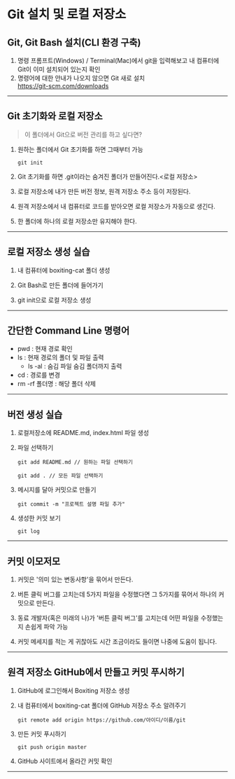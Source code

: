 <h1>Git 설치 및 로컬 저장소</h1>




<h2>Git, Git Bash 설치(CLI 환경 구축)</h2>

<ol>
	<li>명령 프롬프트(Windows) / Terminal(Mac)에서 git을 입력해보고 내 컴퓨터에 Git이 이미 설치되어 있는지 확인</li>
    <li>명령어에 대한 안내가 나오지 않으면 Git 새로 설치 <br /><a href="https://git-scm.com/downloads" target="_blank">https://git-scm.com/downloads</a></li>
</ol>

<hr />

<h2>Git 초기화와 로컬 저장소</h2>

<blockquote><p>이 폴더에서 Git으로 버전 관리를 하고 싶다면?</p></blockquote>

1. 원하는 폴더에서 Git 초기화를 하면 그때부터 가능

   ```
   git init
   ```

2. Git 초기화를 하면 .git이라는 숨겨진 폴더가 만들어진다.<로컬 저장소>

3. 로컬 저장소에 내가 만든 버전 정보, 원격 저장소 주소 등이 저장된다.

4. 원격 저장소에서 내 컴퓨터로 코드를 받아오면 로컬 저장소가 자동으로 생긴다. 

5. 한 폴더에 하나의 로컬 저장소만 유지해야 한다. 

   

<hr />

<h2>로컬 저장소 생성 실습</h2>

1. 내 컴퓨터에 boxiting-cat 폴더 생성

2. Git Bash로 만든 폴더에 들어가기

3. git init으로 로컬 저장소 생성

   

<hr />

<h2>간단한 Command Line 명령어</h2>

<ul>
    <li>pwd : 현재 경로 확인</li>
    <li>ls : 현재 경로의 폴더 및 파일 출력
    	<ul style="list-style-type: circle">
            <li>ls -al : 숨김 파일 숨김 폴더까지 출력</li>
        </ul>
    </li>
    <li>cd : 경로를 변경</li>
    <li>rm -rf 폴더명 : 해당 폴더 삭제</li>
</ul>



<hr />

<h2>버전 생성 실습</h2>

1. 로컬저장소에 README.md, index.html 파일 생성

2. 파일 선택하기

   ```
   git add README.md // 원하는 파일 선택하기
   ```

   ```
   git add . // 모든 파일 선택하기
   ```

3. 메시지를 달아 커밋으로 만들기

   ```
   git commit -m "프로젝트 설명 파일 추가"
   ```

4. 생성한 커밋 보기

   ```
   git log
   ```

   

<hr />

<h2>커밋 이모저모</h2>

1. 커밋은 '의미 있는 변동사항'을 묶어서 만든다.

2. 버튼 클릭 버그를 고치는데 5가지 파일을 수정했다면 그 5가지를 묶어서 하나의 커밋으로 만든다.

3. 동료 개발자(혹은 미래의 나)가 '버튼 클릭 버그'를 고치는데 어떤 파일을 수정했는지 손쉽게 파악 가능

4. 커밋 메세지를 적는 게 귀찮아도 시간 조금이라도 들이면 나중에 도움이 됩니다. 

   

<hr />

<h2>원격 저장소 GitHub에서 만들고 커밋 푸시하기</h2>

1. GitHub에 로그인해서 Boxiting 저장소 생성

2. 내 컴퓨터에서 boxiting-cat 폴더에 GitHub 저장소 주소 알려주기

   ```
   git remote add origin https://github.com/아이디/이름/git
   ```

3. 만든 커밋 푸시하기

   ```
   git push origin master
   ```

4. GitHub 사이트에서 올라간 커밋 확인



<hr />

